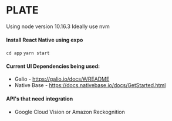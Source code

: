 # PLATE

Using node version 10.16.3
Ideally use nvm 

#### Install React Native using expo
`cd app`
`yarn start`

#### Current UI Dependencies being used:
- Galio - https://galio.io/docs/#/README
- Native Base - https://docs.nativebase.io/docs/GetStarted.html

#### API's that need integration
- Google Cloud Vision or Amazon Reckognition